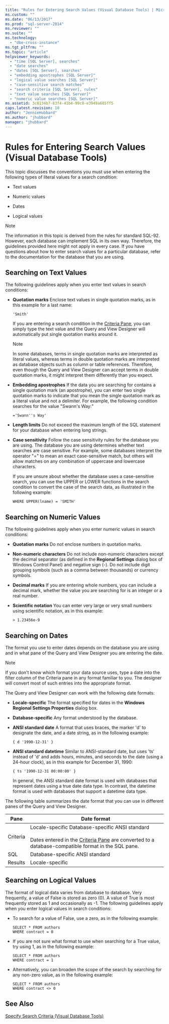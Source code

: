 ```yaml
---
title: "Rules for Entering Search Values (Visual Database Tools) | Microsoft Docs"
ms.custom: ""
ms.date: "06/13/2017"
ms.prod: "sql-server-2014"
ms.reviewer: ""
ms.suite: ""
ms.technology: 
  - "dbe-cross-instance"
ms.tgt_pltfrm: ""
ms.topic: "article"
helpviewer_keywords: 
  - "time [SQL Server], searches"
  - "date searches"
  - "dates [SQL Server], searches"
  - "embedding apostrophes [SQL Server]"
  - "logical value searches [SQL Server]"
  - "case-sensitive search matches"
  - "search criteria [SQL Server], rules"
  - "text value searches [SQL Server]"
  - "numeric value searches [SQL Server]"
ms.assetid: 3c8134b7-83f4-41b4-99c8-e3949a685ff5
caps.latest.revision: 10
author: "JennieHubbard"
ms.author: "jhubbard"
manager: "jhubbard"
---
```

# Rules for Entering Search Values (Visual Database Tools)
  This topic discusses the conventions you must use when entering the following types of literal values for a search condition:  
  
-   Text values  
  
-   Numeric values  
  
-   Dates  
  
-   Logical values  
  
> [!NOTE]  
>  The information in this topic is derived from the rules for standard SQL-92. However, each database can implement SQL in its own way. Therefore, the guidelines provided here might not apply in every case. If you have questions about how to enter search values for a particular database, refer to the documentation for the database that you are using.  
  
## Searching on Text Values  
 The following guidelines apply when you enter text values in search conditions:  
  
-   **Quotation marks** Enclose text values in single quotation marks, as in this example for a last name:  
  
    ```  
    'Smith'  
    ```  
  
     If you are entering a search condition in the [Criteria Pane](../../2014/database-engine/criteria-pane-visual-database-tools.md), you can simply type the text value and the Query and View Designer will automatically put single quotation marks around it.  
  
    > [!NOTE]  
    >  In some databases, terms in single quotation marks are interpreted as literal values, whereas terms in double quotation marks are interpreted as database objects such as column or table references. Therefore, even though the Query and View Designer can accept terms in double quotation marks, it might interpret them differently than you expect.  
  
-   **Embedding apostrophes** If the data you are searching for contains a single quotation mark (an apostrophe), you can enter two single quotation marks to indicate that you mean the single quotation mark as a literal value and not a delimiter. For example, the following condition searches for the value "Swann's Way:"  
  
    ```  
    ='Swann''s Way'  
    ```  
  
-   **Length limits** Do not exceed the maximum length of the SQL statement for your database when entering long strings.  
  
-   **Case sensitivity** Follow the case sensitivity rules for the database you are using. The database you are using determines whether text searches are case sensitive. For example, some databases interpret the operator "=" to mean an exact case-sensitive match, but others will allow matches on any combination of uppercase and lowercase characters.  
  
     If you are unsure about whether the database uses a case-sensitive search, you can use the UPPER or LOWER functions in the search condition to convert the case of the search data, as illustrated in the following example:  
  
    ```  
    WHERE UPPER(lname) = 'SMITH'  
    ```  
  
## Searching on Numeric Values  
 The following guidelines apply when you enter numeric values in search conditions:  
  
-   **Quotation marks** Do not enclose numbers in quotation marks.  
  
-   **Non-numeric characters** Do not include non-numeric characters except the decimal separator (as defined in the **Regional Settings** dialog box of Windows Control Panel) and negative sign (-). Do not include digit grouping symbols (such as a comma between thousands) or currency symbols.  
  
-   **Decimal marks** If you are entering whole numbers, you can include a decimal mark, whether the value you are searching for is an integer or a real number.  
  
-   **Scientific notation** You can enter very large or very small numbers using scientific notation, as in this example:  
  
    ```  
    > 1.23456e-9  
    ```  
  
## Searching on Dates  
 The format you use to enter dates depends on the database you are using and in what pane of the Query and View Designer you are entering the date.  
  
> [!NOTE]  
>  If you don't know which format your data source uses, type a date into the filter column of the Criteria pane in any format familiar to you. The designer will convert most of such entries into the appropriate format.  
  
 The Query and View Designer can work with the following date formats:  
  
-   **Locale-specific** The format specified for dates in the **Windows Regional Settings Properties** dialog box.  
  
-   **Database-specific** Any format understood by the database.  
  
-   **ANSI standard date** A format that uses braces, the marker 'd' to designate the date, and a date string, as in the following example:  
  
    ```  
    { d '1990-12-31' }  
    ```  
  
-   **ANSI standard datetime** Similar to ANSI-standard date, but uses 'ts' instead of 'd' and adds hours, minutes, and seconds to the date (using a 24-hour clock), as in this example for December 31, 1990:  
  
    ```  
    { ts '1990-12-31 00:00:00' }  
    ```  
  
     In general, the ANSI standard date format is used with databases that represent dates using a true date data type. In contrast, the datetime format is used with databases that support a datetime data type.  
  
 The following table summarizes the date format that you can use in different panes of the Query and View Designer.  
  
|**Pane**|**Date format**|  
|--------------|---------------------|  
|Criteria|Locale-specific Database-specific ANSI standard<br /><br /> Dates entered in the [Criteria Pane](../../2014/database-engine/criteria-pane-visual-database-tools.md) are converted to a database-compatible format in the SQL pane.|  
|SQL|Database-specific ANSI standard|  
|Results|Locale-specific|  
  
## Searching on Logical Values  
 The format of logical data varies from database to database. Very frequently, a value of False is stored as zero (0). A value of True is most frequently stored as 1 and occasionally as -1. The following guidelines apply when you enter logical values in search conditions:  
  
-   To search for a value of False, use a zero, as in the following example:  
  
    ```  
    SELECT * FROM authors  
    WHERE contract = 0  
    ```  
  
-   If you are not sure what format to use when searching for a True value, try using 1, as in the following example:  
  
    ```  
    SELECT * FROM authors  
    WHERE contract = 1  
    ```  
  
-   Alternatively, you can broaden the scope of the search by searching for any non-zero value, as in the following example:  
  
    ```  
    SELECT * FROM authors  
    WHERE contract <> 0  
    ```  
  
## See Also  
 [Specify Search Criteria &#40;Visual Database Tools&#41;](../../2014/database-engine/specify-search-criteria-visual-database-tools.md)  
  
  
